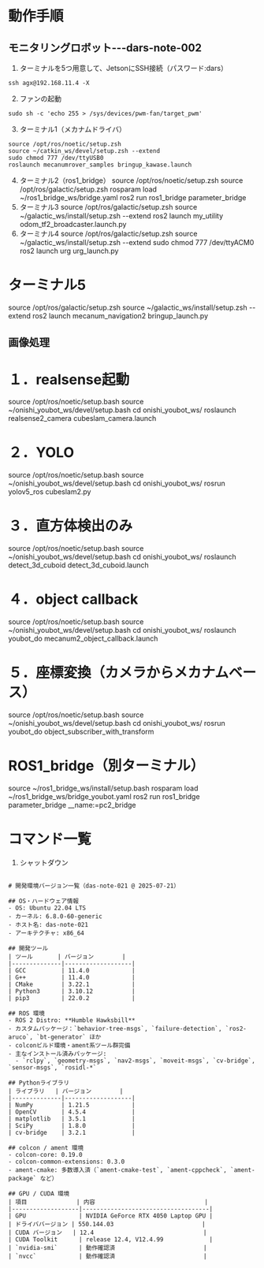 # 動作手順
## モニタリングロボット---dars-note-002
1. ターミナルを5つ用意して、JetsonにSSH接続（パスワード:dars）
```
ssh agx@192.168.11.4 -X
```  
2. ファンの起動
```
sudo sh -c 'echo 255 > /sys/devices/pwm-fan/target_pwm'
```
3. ターミナル1（メカナムドライバ）
```
source /opt/ros/noetic/setup.zsh
source ~/catkin_ws/devel/setup.zsh --extend
sudo chmod 777 /dev/ttyUSB0
roslaunch mecanumrover_samples bringup_kawase.launch
```
4. ターミナル2（ros1_bridge）
source /opt/ros/noetic/setup.zsh
source /opt/ros/galactic/setup.zsh
rosparam load ~/ros1_bridge_ws/bridge.yaml
ros2 run ros1_bridge parameter_bridge
5. ターミナル3
source /opt/ros/galactic/setup.zsh
source ~/galactic_ws/install/setup.zsh --extend
ros2 launch my_utility odom_tf2_broadcaster.launch.py
6. ターミナル4
source /opt/ros/galactic/setup.zsh
source ~/galactic_ws/install/setup.zsh --extend
sudo chmod 777 /dev/ttyACM0
ros2 launch urg urg_launch.py

# ターミナル5
source /opt/ros/galactic/setup.zsh
source ~/galactic_ws/install/setup.zsh --extend
ros2 launch mecanum_navigation2 bringup_launch.py

## 画像処理
# １．realsense起動
source /opt/ros/noetic/setup.bash
source ~/onishi_youbot_ws/devel/setup.bash
cd onishi_youbot_ws/
roslaunch realsense2_camera cubeslam_camera.launch
# ２．YOLO
source /opt/ros/noetic/setup.bash
source ~/onishi_youbot_ws/devel/setup.bash
cd onishi_youbot_ws/
rosrun yolov5_ros cubeslam2.py
# ３．直方体検出のみ
source /opt/ros/noetic/setup.bash
source ~/onishi_youbot_ws/devel/setup.bash
cd onishi_youbot_ws/
roslaunch detect_3d_cuboid detect_3d_cuboid.launch
# ４．object callback
source /opt/ros/noetic/setup.bash
source ~/onishi_youbot_ws/devel/setup.bash
cd onishi_youbot_ws/
roslaunch youbot_do mecanum2_object_callback.launch
# ５．座標変換（カメラからメカナムベース）
source /opt/ros/noetic/setup.bash
source ~/onishi_youbot_ws/devel/setup.bash
cd onishi_youbot_ws/
rosrun youbot_do object_subscriber_with_transform 
# ROS1_bridge（別ターミナル）
source ~/ros1_bridge_ws/install/setup.bash
rosparam load ~/ros1_bridge_ws/bridge_youbot.yaml
ros2 run ros1_bridge parameter_bridge __name:=pc2_bridge

# コマンド一覧
1. シャットダウン
``` sudo shutdown -h now

# 開発環境バージョン一覧（das-note-021 @ 2025-07-21）

## OS・ハードウェア情報
- OS: Ubuntu 22.04 LTS
- カーネル: 6.8.0-60-generic
- ホスト名: das-note-021
- アーキテクチャ: x86_64

## 開発ツール
| ツール       | バージョン        |
|--------------|-------------------|
| GCC          | 11.4.0            |
| G++          | 11.4.0            |
| CMake        | 3.22.1            |
| Python3      | 3.10.12           |
| pip3         | 22.0.2            |

## ROS 環境
- ROS 2 Distro: **Humble Hawksbill**
- カスタムパッケージ：`behavior-tree-msgs`, `failure-detection`, `ros2-aruco`, `bt-generator` ほか
- colconビルド環境・ament系ツール群完備
- 主なインストール済みパッケージ:
  - `rclpy`, `geometry-msgs`, `nav2-msgs`, `moveit-msgs`, `cv-bridge`, `sensor-msgs`, `rosidl-*`

## Pythonライブラリ
| ライブラリ   | バージョン        |
|--------------|-------------------|
| NumPy        | 1.21.5            |
| OpenCV       | 4.5.4             |
| matplotlib   | 3.5.1             |
| SciPy        | 1.8.0             |
| cv-bridge    | 3.2.1             |

## colcon / ament 環境
- colcon-core: 0.19.0
- colcon-common-extensions: 0.3.0
- ament-cmake: 多数導入済（`ament-cmake-test`, `ament-cppcheck`, `ament-package` など）

## GPU / CUDA 環境
| 項目              | 内容                               |
|-------------------|------------------------------------|
| GPU               | NVIDIA GeForce RTX 4050 Laptop GPU |
| ドライババージョン | 550.144.03                         |
| CUDA バージョン   | 12.4                               |
| CUDA Toolkit      | release 12.4, V12.4.99             |
| `nvidia-smi`      | 動作確認済                         |
| `nvcc`            | 動作確認済                         |
